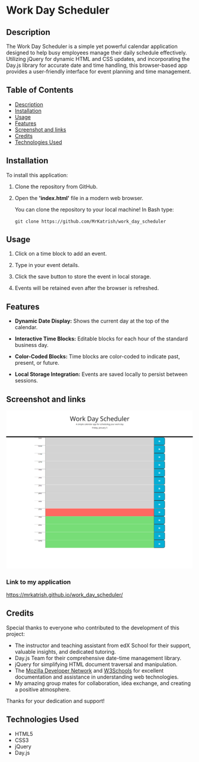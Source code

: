 # Work Day Scheduler

## Description
The Work Day Scheduler is a simple yet powerful calendar application designed to help busy employees manage their daily schedule effectively. Utilizing jQuery for dynamic HTML and CSS updates, and incorporating the Day.js library for accurate date and time handling, this browser-based app provides a user-friendly interface for event planning and time management.

## Table of Contents

  - [Description](#description)
  - [Installation](#installation)
  - [Usage](#usage)
  - [Features](#features)
  - [Screenshot and links](#screenshot-and-links)
  - [Credits](#credits)
  - [Technologies Used](#technologies-used)

## Installation

To install this application:

1. Clone the repository from GitHub.

2. Open the **'index.html'** file in a modern web browser.

&nbsp;&nbsp;&nbsp;&nbsp;&nbsp;&nbsp;You can clone the repository to your local machine! In Bash type:

&nbsp;&nbsp;&nbsp;&nbsp;&nbsp;&nbsp;`git clone https://github.com/MrKatrish/work_day_scheduler`

## Usage

1. Click on a time block to add an event.

2. Type in your event details.

3. Click the save button to store the event in local storage.

4. Events will be retained even after the browser is refreshed.

## Features

- **Dynamic Date Display:** Shows the current day at the top of the calendar.

- **Interactive Time Blocks:** Editable blocks for each hour of the standard business day.

- **Color-Coded Blocks:** Time blocks are color-coded to indicate past, present, or future.

- **Local Storage Integration:** Events are saved locally to persist between sessions.

## Screenshot and links

![my webpage](assets/WebpageScreenShot.png)

### Link to my application

https://mrkatrish.github.io/work_day_scheduler/

## Credits

Special thanks to everyone who contributed to the development of this project:

- The instructor and teaching assistant from edX School for their support, valuable insights, and dedicated tutoring.
- Day.js Team for their comprehensive date-time management library.
- jQuery for simplifying HTML document traversal and manipulation.
- The [Mozilla Developer Network](https://developer.mozilla.org/en-US/) and [W3Schools](https://www.w3schools.com/) for excellent documentation and assistance in understanding web technologies.
- My amazing group mates for collaboration, idea exchange, and creating a positive atmosphere.

Thanks for your dedication and support!

## Technologies Used
- HTML5
- CSS3
- jQuery
- Day.js